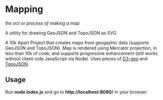 # Mapping
_the act or process of making a map_

A utility for drawing GeoJSON and TopoJSON as SVG

A 10k Apart Project that creates maps from geogaphic data (supports GeoJSON and TopoJSON). Map is rendered using Mercator projection, in less than 10k of code, and supports progressive enhancement (still works without client-side JavaScript via Node). Uses pieces of [D3-geo](https://github.com/d3/d3-geo) and [TopoJSON](https://github.com/mbostock/topojson).

## Usage
Run **node index.js** and go to **http://localhost:8080/** in your browser
